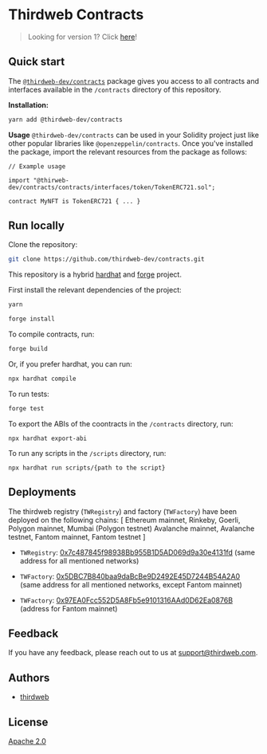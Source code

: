 # Thirdweb Contracts

> Looking for version 1? Click [here](https://github.com/thirdweb-dev/contracts/tree/v1)!

## Quick start

The [`@thirdweb-dev/contracts`](https://www.npmjs.com/package/@thirdweb-dev/contracts) package gives you access to all contracts and interfaces available in the `/contracts` directory of this repository.

**Installation:**
```bash
yarn add @thirdweb-dev/contracts
```

**Usage**
`@thirdweb-dev/contracts` can be used in your Solidity project just like other popular libraries like `@openzeppelin/contracts`. Once you've installed the package, import the relevant resources from the package as follows:

```solidity
// Example usage

import "@thirweb-dev/contracts/contracts/interfaces/token/TokenERC721.sol";

contract MyNFT is TokenERC721 { ... }
```

## Run locally

Clone the repository:
```bash
git clone https://github.com/thirdweb-dev/contracts.git
```

This repository is a hybrid [hardhat](https://hardhat.org/) and [forge](https://github.com/foundry-rs/foundry/tree/master/forge) project.

First install the relevant dependencies of the project:
```bash
yarn

forge install
```

To compile contracts, run:
```bash
forge build
```

Or, if you prefer hardhat, you can run:
```bash
npx hardhat compile
```


To run tests:
```bash
forge test
```

To export the ABIs of the coontracts in the `/contracts` directory, run:
```
npx hardhat export-abi
```

To run any scripts in the `/scripts` directory, run:
```
npx hardhat run scripts/{path to the script}
```

## Deployments

The thirdweb registry (`TWRegistry`) and factory (`TWFactory`) have been deployed on the following chains:
[
    Ethereum mainnet,
    Rinkeby,
    Goerli,
    Polygon mainnet,
    Mumbai (Polygon testnet)
    Avalanche mainnet,
    Avalanche testnet,
    Fantom mainnet,
    Fantom testnet
]

- `TWRegistry`: [0x7c487845f98938Bb955B1D5AD069d9a30e4131fd](https://blockscan.com/address/0x7c487845f98938Bb955B1D5AD069d9a30e4131fd) (same address for all mentioned networks)

- `TWFactory`: [0x5DBC7B840baa9daBcBe9D2492E45D7244B54A2A0](https://blockscan.com/address/0x5DBC7B840baa9daBcBe9D2492E45D7244B54A2A0) (same address for all mentioned networks, except Fantom mainnet)
  
- `TWFactory`: [0x97EA0Fcc552D5A8Fb5e9101316AAd0D62Ea0876B](https://blockscan.com/address/0x97EA0Fcc552D5A8Fb5e9101316AAd0D62Ea0876B) (address for Fantom mainnet)

## Feedback

If you have any feedback, please reach out to us at support@thirdweb.com.

## Authors

- [thirdweb](https://thirdweb.com)

## License

[Apache 2.0](https://www.apache.org/licenses/LICENSE-2.0.txt)
